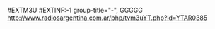 #EXTM3U
#EXTINF:-1 group-title="-", GGGGG
http://www.radiosargentina.com.ar/php/tvm3uYT.php?id=YTAR0385
